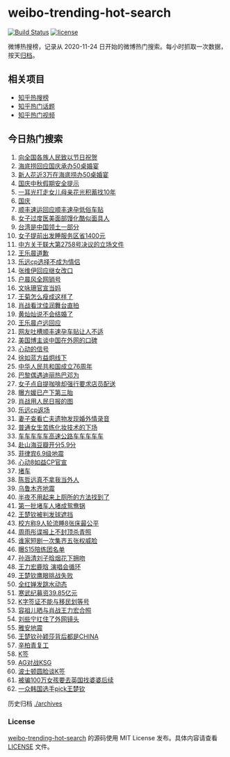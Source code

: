 # weibo-trending-hot-search

[![Build Status](https://github.com/justjavac/weibo-trending-hot-search/workflows/ci/badge.svg?branch=master)](https://github.com/justjavac/weibo-trending-hot-search/actions)
[![license](https://img.shields.io/github/license/justjavac/weibo-trending-hot-search)](https://github.com/justjavac/weibo-trending-hot-search/blob/master/LICENSE)

微博热搜榜，记录从 2020-11-24 日开始的微博热门搜索。每小时抓取一次数据，按天[归档](./archives)。

## 相关项目

- [知乎热搜榜](https://github.com/justjavac/zhihu-trending-top-search)
- [知乎热门话题](https://github.com/justjavac/zhihu-trending-hot-questions)
- [知乎热门视频](https://github.com/justjavac/zhihu-trending-hot-video)

## 今日热门搜索

<!-- BEGIN -->
<!-- 最后更新时间 Wed Oct 01 2025 02:11:12 GMT+0800 (China Standard Time) -->

1. [向全国各族人民致以节日祝贺](https://s.weibo.com//weibo?q=%23%E5%90%91%E5%85%A8%E5%9B%BD%E5%90%84%E6%97%8F%E4%BA%BA%E6%B0%91%E8%87%B4%E4%BB%A5%E8%8A%82%E6%97%A5%E7%A5%9D%E8%B4%BA%23&Refer=new_time)
1. [海底捞回应国庆承办50桌婚宴](https://s.weibo.com//weibo?q=%23%E6%B5%B7%E5%BA%95%E6%8D%9E%E5%9B%9E%E5%BA%94%E5%9B%BD%E5%BA%86%E6%89%BF%E5%8A%9E50%E6%A1%8C%E5%A9%9A%E5%AE%B4%23&t=31&band_rank=49&Refer=top)
1. [新人花近3万在海底捞办50桌婚宴](https://s.weibo.com//weibo?q=%23%E6%96%B0%E4%BA%BA%E8%8A%B1%E8%BF%913%E4%B8%87%E5%9C%A8%E6%B5%B7%E5%BA%95%E6%8D%9E%E5%8A%9E50%E6%A1%8C%E5%A9%9A%E5%AE%B4%23&t=31&band_rank=2&Refer=top)
1. [国庆中秋假期安全提示](https://s.weibo.com//weibo?q=%23%E5%9B%BD%E5%BA%86%E4%B8%AD%E7%A7%8B%E5%81%87%E6%9C%9F%E5%AE%89%E5%85%A8%E6%8F%90%E7%A4%BA%23&t=31&band_rank=3&Refer=top)
1. [一耳光打走女儿母亲花光积蓄找10年](https://s.weibo.com//weibo?q=%23%E4%B8%80%E8%80%B3%E5%85%89%E6%89%93%E8%B5%B0%E5%A5%B3%E5%84%BF%E6%AF%8D%E4%BA%B2%E8%8A%B1%E5%85%89%E7%A7%AF%E8%93%84%E6%89%BE10%E5%B9%B4%23&t=31&band_rank=6&Refer=top)
1. [国庆](https://s.weibo.com//weibo?q=%E5%9B%BD%E5%BA%86&t=31&band_rank=1&Refer=top)
1. [顺丰速运回应顺丰速孕低俗车贴](https://s.weibo.com//weibo?q=%23%E9%A1%BA%E4%B8%B0%E9%80%9F%E8%BF%90%E5%9B%9E%E5%BA%94%E9%A1%BA%E4%B8%B0%E9%80%9F%E5%AD%95%E4%BD%8E%E4%BF%97%E8%BD%A6%E8%B4%B4%23&t=31&band_rank=33&Refer=top)
1. [女子过度医美面部馒化酷似面具人](https://s.weibo.com//weibo?q=%23%E5%A5%B3%E5%AD%90%E8%BF%87%E5%BA%A6%E5%8C%BB%E7%BE%8E%E9%9D%A2%E9%83%A8%E9%A6%92%E5%8C%96%E9%85%B7%E4%BC%BC%E9%9D%A2%E5%85%B7%E4%BA%BA%23&t=31&band_rank=9&Refer=top)
1. [台湾是中国领土一部分](https://s.weibo.com//weibo?q=%23%E5%8F%B0%E6%B9%BE%E6%98%AF%E4%B8%AD%E5%9B%BD%E9%A2%86%E5%9C%9F%E4%B8%80%E9%83%A8%E5%88%86%23&t=31&band_rank=8&Refer=top)
1. [女子提前出发睡服务区省1400元](https://s.weibo.com//weibo?q=%23%E5%A5%B3%E5%AD%90%E6%8F%90%E5%89%8D%E5%87%BA%E5%8F%91%E7%9D%A1%E6%9C%8D%E5%8A%A1%E5%8C%BA%E7%9C%811400%E5%85%83%23&t=31&band_rank=18&Refer=top)
1. [中方关于联大第2758号决议的立场文件](https://s.weibo.com//weibo?q=%23%E4%B8%AD%E6%96%B9%E5%85%B3%E4%BA%8E%E8%81%94%E5%A4%A7%E7%AC%AC2758%E5%8F%B7%E5%86%B3%E8%AE%AE%E7%9A%84%E7%AB%8B%E5%9C%BA%E6%96%87%E4%BB%B6%23&t=31&band_rank=10&Refer=top)
1. [王乐晨道歉](https://s.weibo.com//weibo?q=%E7%8E%8B%E4%B9%90%E6%99%A8%E9%81%93%E6%AD%89&t=31&band_rank=35&Refer=top)
1. [乐远cp选择不成为情侣](https://s.weibo.com//weibo?q=%23%E4%B9%90%E8%BF%9Ccp%E9%80%89%E6%8B%A9%E4%B8%8D%E6%88%90%E4%B8%BA%E6%83%85%E4%BE%A3%23&t=31&band_rank=13&Refer=top)
1. [张维伊回应继女改口](https://s.weibo.com//weibo?q=%23%E5%BC%A0%E7%BB%B4%E4%BC%8A%E5%9B%9E%E5%BA%94%E7%BB%A7%E5%A5%B3%E6%94%B9%E5%8F%A3%23&t=31&band_rank=11&Refer=top)
1. [户晨风全网销号](https://s.weibo.com//weibo?q=%23%E6%88%B7%E6%99%A8%E9%A3%8E%E5%85%A8%E7%BD%91%E9%94%80%E5%8F%B7%23&t=31&band_rank=20&Refer=top)
1. [文咏珊官宣当妈](https://s.weibo.com//weibo?q=%23%E6%96%87%E5%92%8F%E7%8F%8A%E5%AE%98%E5%AE%A3%E5%BD%93%E5%A6%88%23&t=31&band_rank=14&Refer=top)
1. [王菊怎么瘦成这样了](https://s.weibo.com//weibo?q=%23%E7%8E%8B%E8%8F%8A%E6%80%8E%E4%B9%88%E7%98%A6%E6%88%90%E8%BF%99%E6%A0%B7%E4%BA%86%23&t=31&band_rank=15&Refer=top)
1. [肖战看沈佳润舞台直拍](https://s.weibo.com//weibo?q=%E8%82%96%E6%88%98%E7%9C%8B%E6%B2%88%E4%BD%B3%E6%B6%A6%E8%88%9E%E5%8F%B0%E7%9B%B4%E6%8B%8D&t=31&band_rank=12&Refer=top)
1. [黄灿灿说不会结婚了](https://s.weibo.com//weibo?q=%E9%BB%84%E7%81%BF%E7%81%BF%E8%AF%B4%E4%B8%8D%E4%BC%9A%E7%BB%93%E5%A9%9A%E4%BA%86&t=31&band_rank=16&Refer=top)
1. [王乐晨卢远回应](https://s.weibo.com//weibo?q=%23%E7%8E%8B%E4%B9%90%E6%99%A8%E5%8D%A2%E8%BF%9C%E5%9B%9E%E5%BA%94%23&t=31&band_rank=17&Refer=top)
1. [网友吐槽顺丰速孕车贴让人不适](https://s.weibo.com//weibo?q=%23%E7%BD%91%E5%8F%8B%E5%90%90%E6%A7%BD%E9%A1%BA%E4%B8%B0%E9%80%9F%E5%AD%95%E8%BD%A6%E8%B4%B4%E8%AE%A9%E4%BA%BA%E4%B8%8D%E9%80%82%23&t=31&band_rank=5&Refer=top)
1. [美国博主谈中国在外网的口碑](https://s.weibo.com//weibo?q=%E7%BE%8E%E5%9B%BD%E5%8D%9A%E4%B8%BB%E8%B0%88%E4%B8%AD%E5%9B%BD%E5%9C%A8%E5%A4%96%E7%BD%91%E7%9A%84%E5%8F%A3%E7%A2%91&t=31&band_rank=42&Refer=top)
1. [心动的信号](https://s.weibo.com//weibo?q=%E5%BF%83%E5%8A%A8%E7%9A%84%E4%BF%A1%E5%8F%B7&t=31&band_rank=34&Refer=top)
1. [徐如蓝方益炯线下](https://s.weibo.com//weibo?q=%23%E5%BE%90%E5%A6%82%E8%93%9D%E6%96%B9%E7%9B%8A%E7%82%AF%E7%BA%BF%E4%B8%8B%23&t=31&band_rank=23&Refer=top)
1. [中华人民共和国成立76周年](https://s.weibo.com//weibo?q=%23%E4%B8%AD%E5%8D%8E%E4%BA%BA%E6%B0%91%E5%85%B1%E5%92%8C%E5%9B%BD%E6%88%90%E7%AB%8B76%E5%91%A8%E5%B9%B4%23&t=31&band_rank=35&Refer=top)
1. [巴黎偶遇迪丽热巴邓为](https://s.weibo.com//weibo?q=%23%E5%B7%B4%E9%BB%8E%E5%81%B6%E9%81%87%E8%BF%AA%E4%B8%BD%E7%83%AD%E5%B7%B4%E9%82%93%E4%B8%BA%23&t=31&band_rank=22&Refer=top)
1. [女子点自提咖啡却强行要求店员配送](https://s.weibo.com//weibo?q=%23%E5%A5%B3%E5%AD%90%E7%82%B9%E8%87%AA%E6%8F%90%E5%92%96%E5%95%A1%E5%8D%B4%E5%BC%BA%E8%A1%8C%E8%A6%81%E6%B1%82%E5%BA%97%E5%91%98%E9%85%8D%E9%80%81%23&t=31&band_rank=26&Refer=top)
1. [曝方媛已产下第三胎](https://s.weibo.com//weibo?q=%23%E6%9B%9D%E6%96%B9%E5%AA%9B%E5%B7%B2%E4%BA%A7%E4%B8%8B%E7%AC%AC%E4%B8%89%E8%83%8E%23&t=31&band_rank=23&Refer=top)
1. [肖战用人民日报的图](https://s.weibo.com//weibo?q=%23%E8%82%96%E6%88%98%E7%94%A8%E4%BA%BA%E6%B0%91%E6%97%A5%E6%8A%A5%E7%9A%84%E5%9B%BE%23&t=31&band_rank=28&Refer=top)
1. [乐远cp返场](https://s.weibo.com//weibo?q=%23%E4%B9%90%E8%BF%9Ccp%E8%BF%94%E5%9C%BA%23&t=31&band_rank=26&Refer=top)
1. [妻子查看亡夫遗物发现婚外情录音](https://s.weibo.com//weibo?q=%23%E5%A6%BB%E5%AD%90%E6%9F%A5%E7%9C%8B%E4%BA%A1%E5%A4%AB%E9%81%97%E7%89%A9%E5%8F%91%E7%8E%B0%E5%A9%9A%E5%A4%96%E6%83%85%E5%BD%95%E9%9F%B3%23&t=31&band_rank=21&Refer=top)
1. [普通女生苦练化妆技术的下场](https://s.weibo.com//weibo?q=%E6%99%AE%E9%80%9A%E5%A5%B3%E7%94%9F%E8%8B%A6%E7%BB%83%E5%8C%96%E5%A6%86%E6%8A%80%E6%9C%AF%E7%9A%84%E4%B8%8B%E5%9C%BA&t=31&band_rank=31&Refer=top)
1. [车车车车车高速公路车车车车车](https://s.weibo.com//weibo?q=%23%E8%BD%A6%E8%BD%A6%E8%BD%A6%E8%BD%A6%E8%BD%A6%E9%AB%98%E9%80%9F%E5%85%AC%E8%B7%AF%E8%BD%A6%E8%BD%A6%E8%BD%A6%E8%BD%A6%E8%BD%A6%23&t=31&band_rank=28&Refer=top)
1. [赴山海豆瓣开分5.9分](https://s.weibo.com//weibo?q=%23%E8%B5%B4%E5%B1%B1%E6%B5%B7%E8%B1%86%E7%93%A3%E5%BC%80%E5%88%865.9%E5%88%86%23&t=31&band_rank=39&Refer=top)
1. [菲律宾6.9级地震](https://s.weibo.com//weibo?q=%23%E8%8F%B2%E5%BE%8B%E5%AE%BE6.9%E7%BA%A7%E5%9C%B0%E9%9C%87%23&t=31&band_rank=7&Refer=top)
1. [心动8如益CP官宣](https://s.weibo.com//weibo?q=%23%E5%BF%83%E5%8A%A88%E5%A6%82%E7%9B%8ACP%E5%AE%98%E5%AE%A3%23&t=31&band_rank=37&Refer=top)
1. [堵车](https://s.weibo.com//weibo?q=%E5%A0%B5%E8%BD%A6&t=31&band_rank=1&Refer=top)
1. [陈哲远真不拿我当外人](https://s.weibo.com//weibo?q=%E9%99%88%E5%93%B2%E8%BF%9C%E7%9C%9F%E4%B8%8D%E6%8B%BF%E6%88%91%E5%BD%93%E5%A4%96%E4%BA%BA&t=31&band_rank=33&Refer=top)
1. [乌鲁木齐地震](https://s.weibo.com//weibo?q=%23%E4%B9%8C%E9%B2%81%E6%9C%A8%E9%BD%90%E5%9C%B0%E9%9C%87%23&t=31&band_rank=36&Refer=top)
1. [半夜不用起来上厕所的方法找到了](https://s.weibo.com//weibo?q=%E5%8D%8A%E5%A4%9C%E4%B8%8D%E7%94%A8%E8%B5%B7%E6%9D%A5%E4%B8%8A%E5%8E%95%E6%89%80%E7%9A%84%E6%96%B9%E6%B3%95%E6%89%BE%E5%88%B0%E4%BA%86&t=31&band_rank=25&Refer=top)
1. [第一批堵车人堵成鸳鸯锅](https://s.weibo.com//weibo?q=%23%E7%AC%AC%E4%B8%80%E6%89%B9%E5%A0%B5%E8%BD%A6%E4%BA%BA%E5%A0%B5%E6%88%90%E9%B8%B3%E9%B8%AF%E9%94%85%23&t=31&band_rank=43&Refer=top)
1. [王楚钦被判发球遮挡](https://s.weibo.com//weibo?q=%23%E7%8E%8B%E6%A5%9A%E9%92%A6%E8%A2%AB%E5%88%A4%E5%8F%91%E7%90%83%E9%81%AE%E6%8C%A1%23&t=31&band_rank=44&Refer=top)
1. [校方称9人轮流睡8张床最公平](https://s.weibo.com//weibo?q=%23%E6%A0%A1%E6%96%B9%E7%A7%B09%E4%BA%BA%E8%BD%AE%E6%B5%81%E7%9D%A18%E5%BC%A0%E5%BA%8A%E6%9C%80%E5%85%AC%E5%B9%B3%23&t=31&band_rank=27&Refer=top)
1. [周雨彤谍报上不封顶杀青照](https://s.weibo.com//weibo?q=%23%E5%91%A8%E9%9B%A8%E5%BD%A4%E8%B0%8D%E6%8A%A5%E4%B8%8A%E4%B8%8D%E5%B0%81%E9%A1%B6%E6%9D%80%E9%9D%92%E7%85%A7%23&t=31&band_rank=31&Refer=top)
1. [谁家短剧一次集齐五张权威脸](https://s.weibo.com//weibo?q=%E8%B0%81%E5%AE%B6%E7%9F%AD%E5%89%A7%E4%B8%80%E6%AC%A1%E9%9B%86%E9%BD%90%E4%BA%94%E5%BC%A0%E6%9D%83%E5%A8%81%E8%84%B8&t=31&band_rank=44&Refer=top)
1. [曝S15陪练团名单](https://s.weibo.com//weibo?q=%E6%9B%9DS15%E9%99%AA%E7%BB%83%E5%9B%A2%E5%90%8D%E5%8D%95&t=31&band_rank=42&Refer=top)
1. [孙涵清刘子晗烟花下拥吻](https://s.weibo.com//weibo?q=%E5%AD%99%E6%B6%B5%E6%B8%85%E5%88%98%E5%AD%90%E6%99%97%E7%83%9F%E8%8A%B1%E4%B8%8B%E6%8B%A5%E5%90%BB&t=31&band_rank=47&Refer=top)
1. [王力宏鹿晗 演唱会循环](https://s.weibo.com//weibo?q=%E7%8E%8B%E5%8A%9B%E5%AE%8F%E9%B9%BF%E6%99%97%20%E6%BC%94%E5%94%B1%E4%BC%9A%E5%BE%AA%E7%8E%AF&t=31&band_rank=32&Refer=top)
1. [王楚钦鹰眼挑战失败](https://s.weibo.com//weibo?q=%23%E7%8E%8B%E6%A5%9A%E9%92%A6%E9%B9%B0%E7%9C%BC%E6%8C%91%E6%88%98%E5%A4%B1%E8%B4%A5%23&t=31&band_rank=41&Refer=top)
1. [全红婵发跳水动态](https://s.weibo.com//weibo?q=%23%E5%85%A8%E7%BA%A2%E5%A9%B5%E5%8F%91%E8%B7%B3%E6%B0%B4%E5%8A%A8%E6%80%81%23&t=31&band_rank=30&Refer=top)
1. [寒武纪募资39.85亿元](https://s.weibo.com//weibo?q=%23%E5%AF%92%E6%AD%A6%E7%BA%AA%E5%8B%9F%E8%B5%8439.85%E4%BA%BF%E5%85%83%23&t=31&band_rank=50&Refer=top)
1. [K字签证不能与移民划等号](https://s.weibo.com//weibo?q=%23K%E5%AD%97%E7%AD%BE%E8%AF%81%E4%B8%8D%E8%83%BD%E4%B8%8E%E7%A7%BB%E6%B0%91%E5%88%92%E7%AD%89%E5%8F%B7%23&t=31&band_rank=19&Refer=top)
1. [容祖儿晒与肖战王力宏合照](https://s.weibo.com//weibo?q=%23%E5%AE%B9%E7%A5%96%E5%84%BF%E6%99%92%E4%B8%8E%E8%82%96%E6%88%98%E7%8E%8B%E5%8A%9B%E5%AE%8F%E5%90%88%E7%85%A7%23&t=31&band_rank=24&Refer=top)
1. [刘些宁扛住了外网镜头](https://s.weibo.com//weibo?q=%E5%88%98%E4%BA%9B%E5%AE%81%E6%89%9B%E4%BD%8F%E4%BA%86%E5%A4%96%E7%BD%91%E9%95%9C%E5%A4%B4&t=31&band_rank=46&Refer=top)
1. [雅安地震](https://s.weibo.com//weibo?q=%E9%9B%85%E5%AE%89%E5%9C%B0%E9%9C%87&t=31&band_rank=38&Refer=top)
1. [王楚钦孙颖莎背后都是CHINA](https://s.weibo.com//weibo?q=%E7%8E%8B%E6%A5%9A%E9%92%A6%E5%AD%99%E9%A2%96%E8%8E%8E%E8%83%8C%E5%90%8E%E9%83%BD%E6%98%AFCHINA&t=31&band_rank=50&Refer=top)
1. [辛柏青复工](https://s.weibo.com//weibo?q=%23%E8%BE%9B%E6%9F%8F%E9%9D%92%E5%A4%8D%E5%B7%A5%23&t=31&band_rank=29&Refer=top)
1. [K签](https://s.weibo.com//weibo?q=K%E7%AD%BE&t=31&band_rank=4&Refer=top)
1. [AG对战KSG](https://s.weibo.com//weibo?q=AG%E5%AF%B9%E6%88%98KSG&t=31&band_rank=40&Refer=top)
1. [波士顿圆脸谈K签](https://s.weibo.com//weibo?q=%E6%B3%A2%E5%A3%AB%E9%A1%BF%E5%9C%86%E8%84%B8%E8%B0%88K%E7%AD%BE&t=31&band_rank=41&Refer=top)
1. [被骗100万女孩要去英国找婆婆后续](https://s.weibo.com//weibo?q=%23%E8%A2%AB%E9%AA%97100%E4%B8%87%E5%A5%B3%E5%AD%A9%E8%A6%81%E5%8E%BB%E8%8B%B1%E5%9B%BD%E6%89%BE%E5%A9%86%E5%A9%86%E5%90%8E%E7%BB%AD%23&t=31&band_rank=45&Refer=top)
1. [一众韩国选手pick王楚钦](https://s.weibo.com//weibo?q=%E4%B8%80%E4%BC%97%E9%9F%A9%E5%9B%BD%E9%80%89%E6%89%8Bpick%E7%8E%8B%E6%A5%9A%E9%92%A6&t=31&band_rank=48&Refer=top)

<!-- END -->

历史归档 [./archives](./archives)

### License

[weibo-trending-hot-search](https://github.com/justjavac/weibo-trending-hot-search) 的源码使用 MIT License
发布。具体内容请查看 [LICENSE](./LICENSE) 文件。
